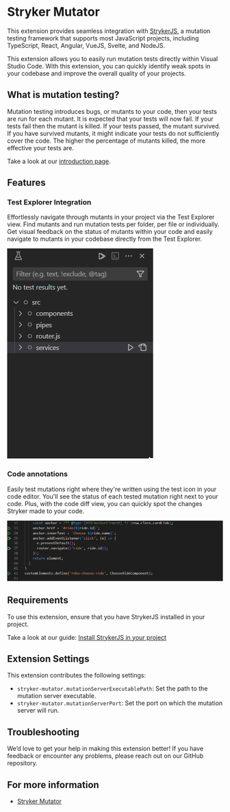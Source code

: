 # Stryker Mutator
This extension provides seamless integration with [StrykerJS](https://stryker-mutator.io/docs/stryker-js/introduction/), a mutation testing framework that supports most JavaScript projects, including TypeScript, React, Angular, VueJS, Svelte, and NodeJS.

This extension allows you to easily run mutation tests directly within Visual Studio Code. With this extension, you can quickly identify weak spots in your codebase and improve the overall quality of your projects.

## What is mutation testing?
Mutation testing introduces bugs, or mutants to your code, then your tests are run for each mutant. It is expected that your tests will now fail. If your tests fail then the mutant is killed. If your tests passed, the mutant survived. If you have survived mutants, it might indicate your tests do not sufficiently cover the code. The higher the percentage of mutants killed, the more effective your tests are.

Take a look at our [introduction page](https://stryker-mutator.io/docs/).

## Features

### Test Explorer Integration
Effortlessly navigate through mutants in your project via the Test Explorer view. Find mutants and run mutation tests per folder, per file or individually. Get visual feedback on the status of mutants within your code and easily navigate to mutants in your codebase directly from the Test Explorer.

![test-explorer-feature](images/test-explorer.gif)

### Code annotations
Easily test mutations right where they're written using the test icon in your code editor. You'll see the status of each tested mutation right next to your code. Plus, with the code diff view, you can quickly spot the changes Stryker made to your code.

![code-editor-feature](images/code-editor.gif)

## Requirements

To use this extension, ensure that you have StrykerJS installed in your project.

Take a look at our guide: [Install StrykerJS in your project](https://stryker-mutator.io/docs/stryker-js/getting-started/)

## Extension Settings
This extension contributes the following settings:

* `stryker-mutator.mutationServerExecutablePath`: Set the path to the mutation server executable. 
* `stryker-mutator.mutationServerPort`: Set the port on which the mutation server will run.

## Troubleshooting
We’d love to get your help in making this extension better! If you have feedback or encounter any problems, please reach out on our GitHub repository.

## For more information

* [Stryker Mutator](https://stryker-mutator.io/)